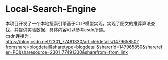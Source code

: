 # Local-Search-Engine
本项目开发了一个本地搜索引擎基于CLIP模型实现，实现了图文的推荐算法查找，并提供实验数据，具体内容可以参考csdn所述。   
csdn连接为：https://blog.csdn.net/2301_77491330/article/details/147965850?fromshare=blogdetail&sharetype=blogdetail&sharerId=147965850&sharerefer=PC&sharesource=2301_77491330&sharefrom=from_link

